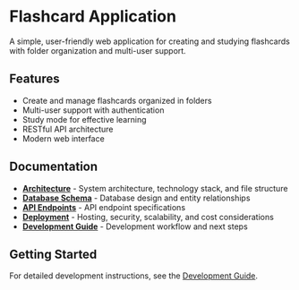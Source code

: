 # Flashcard Application

A simple, user-friendly web application for creating and studying flashcards with folder organization and multi-user support.

## Features

- Create and manage flashcards organized in folders
- Multi-user support with authentication
- Study mode for effective learning
- RESTful API architecture
- Modern web interface

## Documentation

- **[Architecture](./docs/architecture.md)** - System architecture, technology stack, and file structure
- **[Database Schema](./docs/database-schema.md)** - Database design and entity relationships
- **[API Endpoints](./docs/api-endpoints.md)** - API endpoint specifications
- **[Deployment](./docs/deployment.md)** - Hosting, security, scalability, and cost considerations
- **[Development Guide](./docs/development-guide.md)** - Development workflow and next steps

## Getting Started

For detailed development instructions, see the [Development Guide](./docs/development-guide.md).
